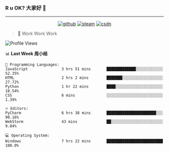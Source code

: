### R u OK? 大家好 👋

___

<p align="center">
  <a href="https://bigkjp97.github.io/"><img src="https://img.shields.io/badge/-GitPage-lightgrey" alt="github"></a>
  <a href="https://steamcommunity.com/id/bigkjp/"><img src="https://img.shields.io/badge/-Steam-black" alt="steam"></a>
  <a href="https://blog.csdn.net/qq_38986088"><img src="https://img.shields.io/badge/CSDN-cf000e" alt="csdn"></a>
</p>

> 🧟 Work Work Work

<!--START_SECTION:kjp readme-->
![Profile Views](http://img.shields.io/badge/Mi%20Amigos%E2%99%82%EF%B8%8F-0-ff69b4)

📊 **Last Week 周小结** 

```text
💬 Programming Languages: 
JavaScript               3 hrs 51 mins       █████████████░░░░░░░░░░░░   52.35% 
HTML                     2 hrs 2 mins        ███████░░░░░░░░░░░░░░░░░░   27.72% 
Python                   1 hr 22 mins        ████░░░░░░░░░░░░░░░░░░░░░   18.54% 
CSS                      6 mins              ░░░░░░░░░░░░░░░░░░░░░░░░░   1.39%

🔥 Editors: 
PyCharm                  6 hrs 38 mins       ██████████████████████░░░   90.16% 
WebStorm                 43 mins             ██░░░░░░░░░░░░░░░░░░░░░░░   9.84%

💻 Operating System: 
Windows                  7 hrs 22 mins       █████████████████████████   100.0%

```


<!--END_SECTION:kjp readme-->

<!--
**bigkjp97/bigkjp97** is a ✨ _special_ ✨ repository because its `README.md` (this file) appears on your GitHub profile.

Here are some ideas to get you started:

- 🔭 I’m currently working on ...
- 🌱 I’m currently learning ...
- 👯 I’m looking to collaborate on ...
- 🤔 I’m looking for help with ...
- 💬 Ask me about ...
- 📫 How to reach me: ...
- 😄 Pronouns: ...
- ⚡ Fun fact: ... -->
